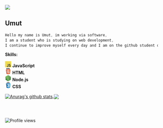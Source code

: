 ![](https://media.discordapp.net/attachments/849078229037350912/853792512686948352/githubsss.png?width=1440&height=379)


## Umut 

```css
Hello my name is Umut, im working via software,
I am a student who is studying on web development,
I continue to improve myself every day and I am on the github student developer pack program and I design my projects
```
 
**Skills:**  

<code><img height="20" src="https://raw.githubusercontent.com/github/explore/80688e429a7d4ef2fca1e82350fe8e3517d3494d/topics/javascript/javascript.png"></code> **JavaScript**<br> 
<code><img height="20" src="https://raw.githubusercontent.com/github/explore/5c058a388828bb5fde0bcafd4bc867b5bb3f26f3/topics/html/html.png"></code> **HTML** <br>
<code><img height="20" src="https://raw.githubusercontent.com/github/explore/80688e429a7d4ef2fca1e82350fe8e3517d3494d/topics/nodejs/nodejs.png"></code> **Node.js** <br>
<code><img height="20" src="https://raw.githubusercontent.com/github/explore/80688e429a7d4ef2fca1e82350fe8e3517d3494d/topics/css/css.png"></code> **CSS**


<a href="https://github.com/drappergithub">
  <img align="center" src="https://github-readme-stats.anuraghazra1.vercel.app/api?username=drappergithub&show_icons=true&include_all_commits=true&theme=material-palenight" alt="Anurag's github stats" />
</a>
<a href="https://github.com/drappergithub">
  <!-- Change the `github-readme-stats.anuraghazra1.vercel.app` to `github-readme-stats.vercel.app`  -->
  <img align="center" src="https://github-readme-stats.anuraghazra1.vercel.app/api/top-langs/?username=drappergithub&layout=compact&theme=material-palenight" />
</a> 





<br><br>


![Profile views](https://gpvc.arturio.dev/UmutSonmezGithub)  

